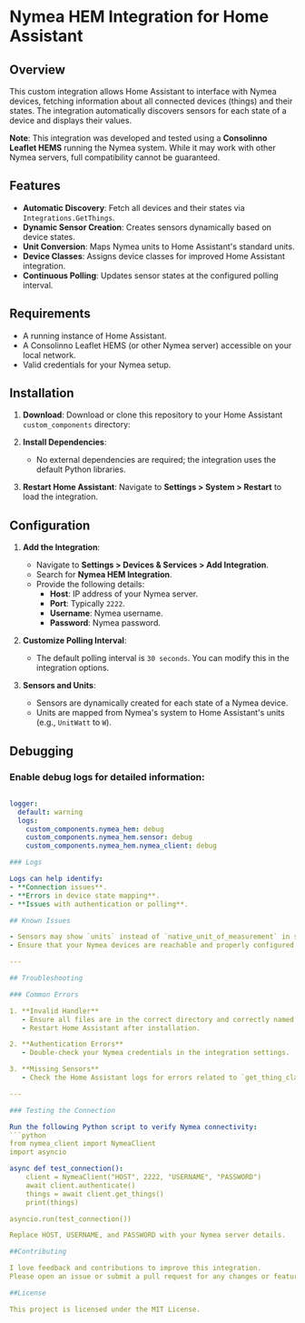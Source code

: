 # Nymea HEM Integration for Home Assistant

## Overview

This custom integration allows Home Assistant to interface with Nymea devices, fetching information about all connected devices (things) and their states. The integration automatically discovers sensors for each state of a device and displays their values.

**Note**: This integration was developed and tested using a **Consolinno Leaflet HEMS** running the Nymea system. While it may work with other Nymea servers, full compatibility cannot be guaranteed.

## Features

- **Automatic Discovery**: Fetch all devices and their states via `Integrations.GetThings`.
- **Dynamic Sensor Creation**: Creates sensors dynamically based on device states.
- **Unit Conversion**: Maps Nymea units to Home Assistant's standard units.
- **Device Classes**: Assigns device classes for improved Home Assistant integration.
- **Continuous Polling**: Updates sensor states at the configured polling interval.

## Requirements

- A running instance of Home Assistant.
- A Consolinno Leaflet HEMS (or other Nymea server) accessible on your local network.
- Valid credentials for your Nymea setup.

## Installation

1. **Download**: Download or clone this repository to your Home Assistant `custom_components` directory:

2. **Install Dependencies**:
   - No external dependencies are required; the integration uses the default Python libraries.

3. **Restart Home Assistant**: Navigate to **Settings > System > Restart** to load the integration.

## Configuration

1. **Add the Integration**:
   - Navigate to **Settings > Devices & Services > Add Integration**.
   - Search for **Nymea HEM Integration**.
   - Provide the following details:
     - **Host**: IP address of your Nymea server.
     - **Port**: Typically `2222`.
     - **Username**: Nymea username.
     - **Password**: Nymea password.

2. **Customize Polling Interval**:
   - The default polling interval is `30 seconds`. You can modify this in the integration options.

3. **Sensors and Units**:
   - Sensors are dynamically created for each state of a Nymea device. 
   - Units are mapped from Nymea's system to Home Assistant's units (e.g., `UnitWatt` to `W`).

## Debugging

### Enable debug logs for detailed information:

```yaml

logger:
  default: warning
  logs:
    custom_components.nymea_hem: debug
    custom_components.nymea_hem.sensor: debug
    custom_components.nymea_hem.nymea_client: debug

### Logs

Logs can help identify:
- **Connection issues**.
- **Errors in device state mapping**.
- **Issues with authentication or polling**.

## Known Issues

- Sensors may show `units` instead of `native_unit_of_measurement` in some versions of Home Assistant. This does not affect functionality.
- Ensure that your Nymea devices are reachable and properly configured to avoid errors during data fetching.

---

## Troubleshooting

### Common Errors

1. **Invalid Handler**  
   - Ensure all files are in the correct directory and correctly named.  
   - Restart Home Assistant after installation.

2. **Authentication Errors**  
   - Double-check your Nymea credentials in the integration settings.

3. **Missing Sensors**  
   - Check the Home Assistant logs for errors related to `get_thing_class_details` or `get_things`.

---

### Testing the Connection

Run the following Python script to verify Nymea connectivity:
```python
from nymea_client import NymeaClient
import asyncio

async def test_connection():
    client = NymeaClient("HOST", 2222, "USERNAME", "PASSWORD")
    await client.authenticate()
    things = await client.get_things()
    print(things)

asyncio.run(test_connection())

Replace HOST, USERNAME, and PASSWORD with your Nymea server details.

##Contributing

I love feedback and contributions to improve this integration.
Please open an issue or submit a pull request for any changes or feature requests.

##License

This project is licensed under the MIT License.






